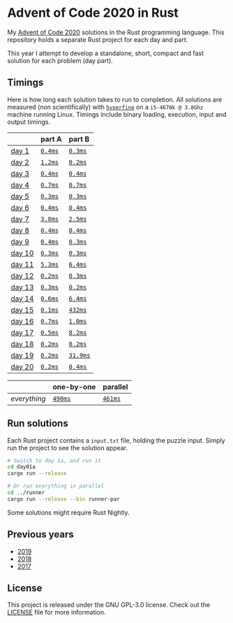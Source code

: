 # Advent of Code 2020 in Rust
My [Advent of Code 2020][aoc-2020] solutions in the Rust programming language.
This repository holds a separate Rust project for each day and part.

This year I attempt to develop a standalone, short, compact and fast solution
for each problem (day part).

## Timings
Here is how long each solution takes to run to completion.
All solutions are measured (non scientifically) with [`hyperfine`][hyperfine] on
a `i5-4670k @ 3.8Ghz` machine running Linux.
Timings include binary loading, execution, input and output timings.

|                                                | part A                          | part B                           |
|:-----------------------------------------------|:--------------------------------|:---------------------------------|
| [day 1](https://adventofcode.com/2020/day/1)   | [`0.4ms`](./day01a/src/main.rs) | [`0.3ms`](./day01b/src/main.rs)  |
| [day 2](https://adventofcode.com/2020/day/2)   | [`1.2ms`](./day02a/src/main.rs) | [`0.2ms`](./day02b/src/main.rs)  |
| [day 3](https://adventofcode.com/2020/day/3)   | [`0.4ms`](./day03a/src/main.rs) | [`0.4ms`](./day03b/src/main.rs)  |
| [day 4](https://adventofcode.com/2020/day/4)   | [`0.7ms`](./day04a/src/main.rs) | [`0.7ms`](./day04b/src/main.rs)  |
| [day 5](https://adventofcode.com/2020/day/5)   | [`0.3ms`](./day05a/src/main.rs) | [`0.3ms`](./day05b/src/main.rs)  |
| [day 6](https://adventofcode.com/2020/day/6)   | [`0.4ms`](./day06a/src/main.rs) | [`0.4ms`](./day06b/src/main.rs)  |
| [day 7](https://adventofcode.com/2020/day/7)   | [`3.0ms`](./day07a/src/main.rs) | [`2.5ms`](./day07b/src/main.rs)  |
| [day 8](https://adventofcode.com/2020/day/8)   | [`0.4ms`](./day08a/src/main.rs) | [`0.4ms`](./day08b/src/main.rs)  |
| [day 9](https://adventofcode.com/2020/day/9)   | [`0.4ms`](./day09a/src/main.rs) | [`0.3ms`](./day09b/src/main.rs)  |
| [day 10](https://adventofcode.com/2020/day/10) | [`0.3ms`](./day10a/src/main.rs) | [`0.3ms`](./day10b/src/main.rs)  |
| [day 11](https://adventofcode.com/2020/day/11) | [`5.3ms`](./day11a/src/main.rs) | [`6.4ms`](./day11b/src/main.rs)  |
| [day 12](https://adventofcode.com/2020/day/12) | [`0.2ms`](./day12a/src/main.rs) | [`0.3ms`](./day12b/src/main.rs)  |
| [day 13](https://adventofcode.com/2020/day/13) | [`0.3ms`](./day13a/src/main.rs) | [`0.2ms`](./day13b/src/main.rs)  |
| [day 14](https://adventofcode.com/2020/day/14) | [`0.6ms`](./day14a/src/main.rs) | [`6.4ms`](./day14b/src/main.rs)  |
| [day 15](https://adventofcode.com/2020/day/15) | [`0.1ms`](./day15a/src/main.rs) | [`432ms`](./day15b/src/main.rs)  |
| [day 16](https://adventofcode.com/2020/day/16) | [`0.7ms`](./day16a/src/main.rs) | [`1.0ms`](./day16b/src/main.rs)  |
| [day 17](https://adventofcode.com/2020/day/17) | [`0.5ms`](./day17a/src/main.rs) | [`8.2ms`](./day17b/src/main.rs)  |
| [day 18](https://adventofcode.com/2020/day/18) | [`0.2ms`](./day18a/src/main.rs) | [`0.2ms`](./day18b/src/main.rs)  |
| [day 19](https://adventofcode.com/2020/day/19) | [`0.2ms`](./day19a/src/main.rs) | [`31.9ms`](./day19b/src/main.rs) |
| [day 20](https://adventofcode.com/2020/day/20) | [`0.2ms`](./day20a/src/main.rs) | [`0.4ms`](./day20b/src/main.rs)  |

|              | one-by-one                             | parallel                                   |
|:-------------|:---------------------------------------|:-------------------------------------------|
| _everything_ | [`490ms`](./runner/src/bin/runner.rs)  | [`461ms`](./runner/src/bin/runner-par.rs)  |

## Run solutions
Each Rust project contains a `input.txt` file, holding the puzzle input. Simply
run the project to see the solution appear.

```bash
# Switch to day 1a, and run it
cd day01a
cargo run --release

# Or run everything in parallel
cd ../runner
cargo run --release --bin runner-par
```

Some solutions might require Rust Nightly.

## Previous years
- [2019](https://github.com/timvisee/advent-of-code-2019)
- [2018](https://github.com/timvisee/advent-of-code-2018)
- [2017](https://github.com/timvisee/advent-of-code-2017)

## License
This project is released under the GNU GPL-3.0 license.
Check out the [LICENSE](LICENSE) file for more information.

[aoc-2020]: https://adventofcode.com/2020
[hyperfine]: https://github.com/sharkdp/hyperfine
